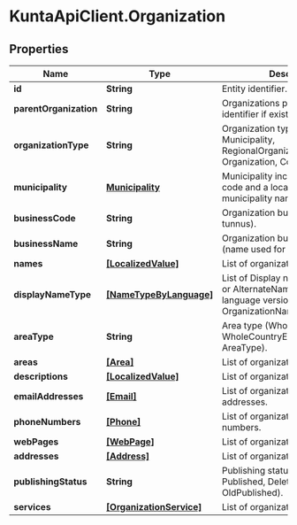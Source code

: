 # KuntaApiClient.Organization

## Properties
Name | Type | Description | Notes
------------ | ------------- | ------------- | -------------
**id** | **String** | Entity identifier. | [optional] 
**parentOrganization** | **String** | Organizations parent organization identifier if exists. | [optional] 
**organizationType** | **String** | Organization type (State, Municipality, RegionalOrganization, Organization, Company). | [optional] 
**municipality** | [**Municipality**](Municipality.md) | Municipality including municipality code and a localized list of municipality names. | [optional] 
**businessCode** | **String** | Organization business code (Y-tunnus). | [optional] 
**businessName** | **String** | Organization business name (name used for business code). | [optional] 
**names** | [**[LocalizedValue]**](LocalizedValue.md) | List of organization names. | [optional] 
**displayNameType** | [**[NameTypeByLanguage]**](NameTypeByLanguage.md) | List of Display name types (Name or AlternateName) for each language version of OrganizationNames. | [optional] 
**areaType** | **String** | Area type (WholeCountry, WholeCountryExceptAlandIslands, AreaType). | [optional] 
**areas** | [**[Area]**](Area.md) | List of organization areas. | [optional] 
**descriptions** | [**[LocalizedValue]**](LocalizedValue.md) | List of organizations descriptions. | [optional] 
**emailAddresses** | [**[Email]**](Email.md) | List of organizations email addresses. | [optional] 
**phoneNumbers** | [**[Phone]**](Phone.md) | List of organizations phone numbers. | [optional] 
**webPages** | [**[WebPage]**](WebPage.md) | List of organizations web pages. | [optional] 
**addresses** | [**[Address]**](Address.md) | List of organizations addresses. | [optional] 
**publishingStatus** | **String** | Publishing status (Draft, Published, Deleted, Modified and OldPublished). | [optional] 
**services** | [**[OrganizationService]**](OrganizationService.md) | List of organizations services. | [optional] 



